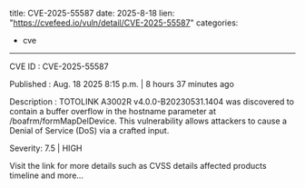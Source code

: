  
title: CVE-2025-55587
date: 2025-8-18
lien: "https://cvefeed.io/vuln/detail/CVE-2025-55587"
categories:
  - cve
---

CVE ID : CVE-2025-55587

Published :  Aug. 18
2025
8:15 p.m. | 8 hours
37 minutes ago

Description : TOTOLINK A3002R v4.0.0-B20230531.1404 was discovered to contain a buffer overflow in the hostname parameter at /boafrm/formMapDelDevice. This vulnerability allows attackers to cause a Denial of Service (DoS) via a crafted input.

Severity: 7.5 | HIGH

Visit the link for more details
such as CVSS details
affected products
timeline
and more...
